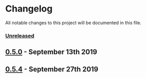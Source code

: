 # Changelog

All notable changes to this project will be documented in this file.

### [Unreleased][HEAD]

## [0.5.0] - September 13th 2019

## [0.5.4] - September 27th 2019

[0.5.0]: https://github.com/Esri/solution.js/compare/a41f3b856898e7fbac679ffb44de1c38f55260e3...v0.5.0 "v0.5.0"
[0.5.4]: https://github.com/Esri/solution.js/compare/v0.5.0...v0.5.4 "v0.5.4"
[HEAD]: https://github.com/Esri/solution.js/compare/v0.5.4...HEAD "Unreleased Changes"
